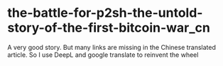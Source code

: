 # the-battle-for-p2sh-the-untold-story-of-the-first-bitcoin-war_cn
A very good story. But many links are missing in the Chinese translated article. So I use DeepL and google translate to reinvent the wheel
